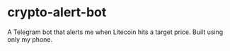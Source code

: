 # crypto-alert-bot
A Telegram bot that alerts me when Litecoin hits a target price. Built using only my phone.

